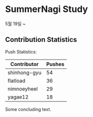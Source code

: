 # SummerNagi Study

5월 19일 ~ 

## Contribution Statistics

Push Statistics:

| Contributor | Pushes |
| ----------- | ------ |
| shinhong-gyu | 54 |
| flatload | 36 |
| nimnoeyheel | 29 |
| yagae12 | 18 |

Some concluding text.
